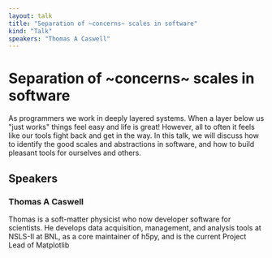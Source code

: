 ```yaml
---
layout: talk
title: "Separation of ~concerns~ scales in software"
kind: "Talk"
speakers: "Thomas A Caswell"
---
```


# Separation of ~concerns~ scales in software

As programmers we work in deeply layered systems.  When a layer below us "just works" things feel easy and life is great! However, all to often it feels like our tools fight back and get in the way.  In this talk, we will discuss how to identify the good scales and abstractions in software, and how to build pleasant tools for ourselves and others.

## Speakers

### Thomas A Caswell

Thomas is a soft-matter physicist who now developer software for scientists.  He develops data acquisition, management, and analysis tools at NSLS-II at BNL, as a core maintainer of h5py, and  is the current Project Lead of Matplotlib

